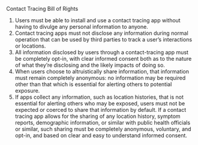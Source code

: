 Contact Tracing Bill of Rights

1. Users must be able to install and use a contact tracing app without having to divulge any personal information to anyone.
2. Contact tracing apps must not disclose any information during normal operation that can be used by third parties to track a user’s interactions or locations.
3. All information disclosed by users through a contact-tracing app must be completely opt-in, with clear informed consent both as to the nature of what they’re disclosing and the likely impacts of doing so.
4. When users choose to altruistically share information, that information must remain completely anonymous: no information may be required other than that which is essential for alerting others to potential exposure.
5. If apps collect any information, such as location histories, that is not essential for alerting others who may be exposed, users must not be expected or coerced to share that information by default. If a contact tracing app allows for the sharing of any location history, symptom reports, demographic information, or similar with public health officials or similar, such sharing must be completely anonymous, voluntary, and opt-in, and based on clear and easy to understand informed consent.
